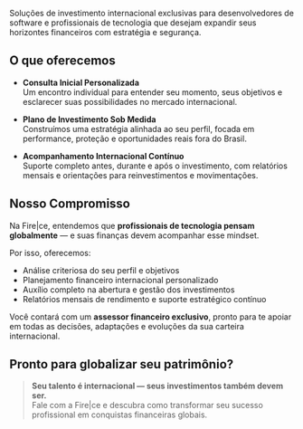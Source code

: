 Soluções de investimento internacional exclusivas para desenvolvedores de software e profissionais de tecnologia que
desejam expandir seus horizontes financeiros com estratégia e segurança.

## O que oferecemos

- **Consulta Inicial Personalizada**  
  Um encontro individual para entender seu momento, seus objetivos e esclarecer suas possibilidades no mercado
  internacional.

- **Plano de Investimento Sob Medida**  
  Construímos uma estratégia alinhada ao seu perfil, focada em performance, proteção e oportunidades reais fora do
  Brasil.

- **Acompanhamento Internacional Contínuo**  
  Suporte completo antes, durante e após o investimento, com relatórios mensais e orientações para reinvestimentos e
  movimentações.

## Nosso Compromisso

Na Fire|ce, entendemos que **profissionais de tecnologia pensam globalmente** — e suas finanças devem acompanhar esse
mindset.

Por isso, oferecemos:

- Análise criteriosa do seu perfil e objetivos
- Planejamento financeiro internacional personalizado
- Auxílio completo na abertura e gestão dos investimentos
- Relatórios mensais de rendimento e suporte estratégico contínuo

Você contará com um **assessor financeiro exclusivo**, pronto para te apoiar em todas as decisões, adaptações e
evoluções da sua carteira internacional.

## Pronto para globalizar seu patrimônio?

> **Seu talento é internacional — seus investimentos também devem ser.**  
> Fale com a Fire|ce e descubra como transformar seu sucesso profissional em conquistas financeiras globais.
